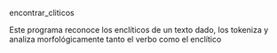 encontrar_cliticos

Este programa reconoce los enclíticos de un texto dado, los tokeniza y analiza morfológicamente tanto el verbo como el enclítico
